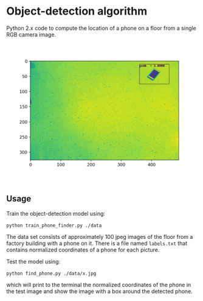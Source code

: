 # Object-detection algorithm
Python 2.x code to compute the 
location of a phone on a floor from a single RGB camera image. 
<img src='data/detected_phone.png' width='600'>
## Usage 

Train the object-detection model using:
```
python train_phone_finder.py ./data 
```
The data set consists of approximately 100 jpeg images of the 
floor from a factory building with a phone on it. 
There is a file named `labels.txt` that contains 
normalized coordinates of a phone for each picture.

Test the model using: 
```
python find_phone.py ./data/x.jpg
```
which will print to the terminal 
the normalized coordinates of the phone in the test image and 
show the image with a box around the detected phone.
